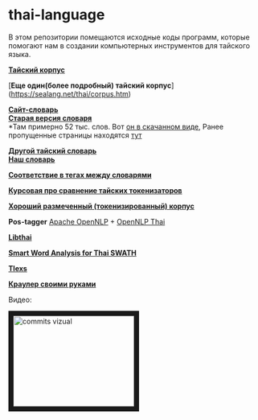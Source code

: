 # thai-language
В этом репозитории помещаются исходные коды программ, которые помогают нам в создании компьютерных инструментов для тайского языка. 


[**Тайский корпус**](http://www.arts.chula.ac.th/~ling/TNCII/)

[**Еще один(более подробный) тайский корпус**] (https://sealang.net/thai/corpus.htm)

[**Cайт-словарь**](http://www.thai-language.com/)  
[**Старая версия словаря**](http://www.thai-language.com/dict)  
*Там примерно 52 тыс. слов. Вот [он в скачанном виде](https://yadi.sk/d/uw1XOBwKfQsD6),
Ранее пропущенные страницы находятся [тут](https://yadi.sk/d/mgz9psnYovN6j)

[**Другой тайский словарь**](https://github.com/veer66/Yaitron/tree/master/data)  
[**Наш словарь**](https://github.com/nevmenandr/thai-language/blob/master/slovar.zip)

[**Соответствие в тегах между словарями**](https://docs.google.com/spreadsheets/d/1TUpAeWCaBly1Hyaphcyq-Uq3grXG8cZlwHVSKHnk7OE/edit)

[**Курсовая про сравнение тайских токенизаторов**](https://docs.google.com/document/d/1NjhneMKB9Zx9Rzb4p_vxKhHjk_JUCrdak96lVtqJsPM/edit?usp=sharing)

[**Хороший размеченный (токенизированный) корпус**](https://drive.google.com/file/d/0BwRU-58YQiIiTlRrN0t6TW5ldVk/view?usp=sharing)

**Pos-tagger**
[Apache OpenNLP](http://opennlp.apache.org/ "Apache OpenNLP") +
[OpenNLP Thai](http://opennlp.sourceforge.net/models/thai/ "Thai Models")

[**Libthai**](http://linux.thai.net/projects/libthai)

[**Smart Word Analysis for Thai SWATH**](http://www.cs.cmu.edu/~paisarn/software.html)

[**Tlexs**](http://sansarn.com/tlex/)

[**Краулер своими руками**](http://pi-code.blogspot.ru/search/label/%D0%BA%D1%80%D0%B0%D1%83%D0%BB%D0%B5%D1%80)

Видео: 

<a href="http://www.youtube.com/watch?feature=player_embedded&v=7Klex2I08JU" target="_blank"><img src="http://img.youtube.com/vi/7Klex2I08JU/0.jpg" 
alt="commits vizual" width="240" height="180" border="10" /></a>
